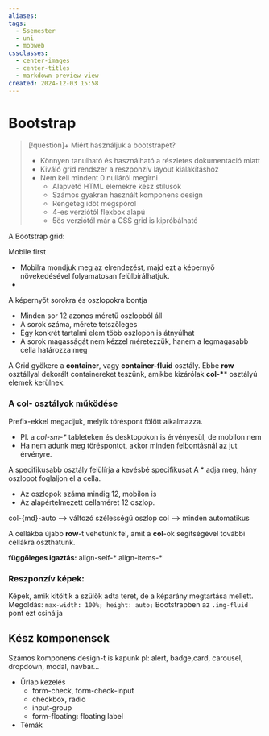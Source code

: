 ```yaml
---
aliases: 
tags:
  - 5semester
  - uni
  - mobweb
cssclasses:
  - center-images
  - center-titles
  - markdown-preview-view
created: 2024-12-03 15:58
---
```

# Bootstrap

>[!question]+ Miért használjuk a bootstrapet?
>- Könnyen tanulható és használható a részletes dokumentáció miatt
>- Kiváló grid rendszer a reszponzív layout kialakításhoz
>- Nem kell mindent 0 nulláról megírni
>	- Alapvető HTML elemekre kész stílusok
>	- Számos gyakran használt komponens design
>	- Rengeteg időt megspórol
>	- 4-es verziótól flexbox alapú
>	- 5ös verziótól már a CSS grid is kipróbálható

A Bootstrap grid:

Mobile first
- Mobilra mondjuk meg az elrendezést, majd ezt a képernyő növekedésével folyamatosan felülbírálhatjuk.
- 
A képernyőt sorokra és oszlopokra bontja
- Minden sor 12 azonos méretű oszlopból áll
- A sorok száma, mérete tetszőleges
- Egy konkrét tartalmi elem több oszlopon is átnyúlhat
- A sorok magasságát nem kézzel méretezzük, hanem a legmagasabb cella határozza meg

A Grid gyökere a **container**, vagy **container-fluid** osztály. Ebbe **row** osztállyal dekorált containereket teszünk, amikbe kizárólak **col-\**** osztályú elemek kerülnek.

### A col- osztályok működése

Prefix-ekkel megadjuk, melyik töréspont fölött alkalmazza.
- Pl. a *col-sm-\** tableteken és desktopokon is érvényesül, de mobilon nem
- Ha nem adunk meg töréspontot, akkor minden felbontásnál az jut érvényre.

A specifikusabb osztály felülírja a kevésbé specifikusat
A \* adja meg, hány oszlopot foglaljon el a cella.
- Az oszlopok száma mindig 12, mobilon is
- Az alapértelmezett cellaméret 12 oszlop.

col-{md}-auto --> változó szélességű oszlop
col --> minden automatikus

A cellákba újabb **row**-t vehetünk fel, amit a **col**-ok segítségével további cellákra oszthatunk.

**függőleges igaztás:**
align-self-*
align-items-*

### Reszponzív képek:

Képek, amik kitöltik a szülők adta teret, de a képarány megtartása mellett.
Megoldás: `max-width: 100%; height: auto;`
Bootstrapben az `.img-fluid` pont ezt csinálja

## Kész komponensek

Számos komponens design-t is kapunk
pl: alert, badge,card, carousel, dropdown, modal, navbar...

- Űrlap kezelés
	- form-check, form-check-input
	- checkbox, radio
	- input-group
	- form-floating: floating label
- Témák


